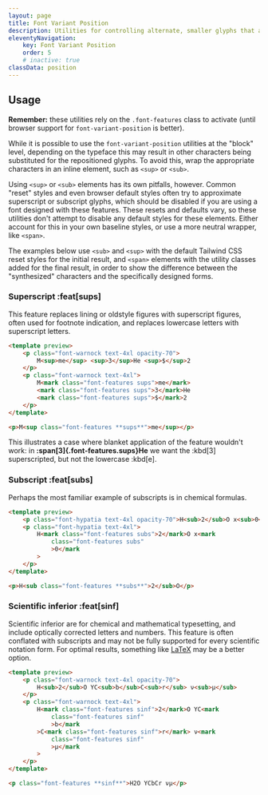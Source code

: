 ```yaml
---
layout: page
title: Font Variant Position
description: Utilities for controlling alternate, smaller glyphs that are positioned as superscript or subscript.
eleventyNavigation:
    key: Font Variant Position
    order: 5
    # inactive: true
classData: position
---
```


## Usage

**Remember:** these utilities rely on the `.font-features` class to activate (until browser support for `font-variant-position` is better).

While it is possible to use the `font-variant-position` utilities at the "block" level, depending on the typeface this may result in other characters being substituted for the repositioned glyphs. To avoid this, wrap the appropriate characters in an inline element, such as `<sup>` or `<sub>`.

Using `<sup>` or `<sub>` elements has its own pitfalls, however. Common "reset" styles and even browser default styles often try to approximate superscript or subscript glyphs, which should be disabled if you are using a font designed with these features. These resets and defaults vary, so these utilities don't attempt to disable any default styles for these elements. Either account for this in your own baseline styles, or use a more neutral wrapper, like `<span>`.

The examples below use `<sub>` and `<sup>` with the default Tailwind CSS reset styles for the initial result, and `<span>` elements with the utility classes added for the final result, in order to show the difference between the "synthesized" characters and the specifically designed forms.

### Superscript :feat[sups]

This feature replaces lining or oldstyle figures with superscript figures, often used for footnote indication, and replaces lowercase letters with superscript letters.

```html emerald
<template preview>
    <p class="font-warnock text-4xl opacity-70">
        M<sup>me</sup> <sup>3</sup>He <sup>$</sup>2
    </p>
    <p class="font-warnock text-4xl">
        M<mark class="font-features sups">me</mark>
        <mark class="font-features sups">3</mark>He
        <mark class="font-features sups">$</mark>2
    </p>
</template>

<p>M<sup class="font-features **sups**">me</sup></p>
```

This illustrates a case where blanket application of the feature wouldn't work:
in **:span[3]{.font-features.sups}He** we want the :kbd[3] superscripted, but not the lowercase :kbd[e].

### Subscript :feat[subs]

Perhaps the most familiar example of subscripts is in chemical formulas.

```html orange
<template preview>
    <p class="font-hypatia text-4xl opacity-70">H<sub>2</sub>O x<sub>0</sub></p>
    <p class="font-hypatia text-4xl">
        H<mark class="font-features subs">2</mark>O x<mark
            class="font-features subs"
            >0</mark
        >
    </p>
</template>

<p>H<sub class="font-features **subs**">2</sub>O</p>
```

### Scientific inferior :feat[sinf]

Scientific inferior are for chemical and mathematical typesetting, and include optically corrected letters and numbers. This feature is often conflated with subscripts and may not be fully supported for every scientific notation form. For optimal results, something like [LaTeX](https://katex.org/) may be a better option.

```html rose
<template preview>
    <p class="font-warnock text-4xl opacity-70">
        H<sub>2</sub>O YC<sub>b</sub>C<sub>r</sub> ν<sub>μ</sub>
    </p>
    <p class="font-warnock text-4xl">
        H<mark class="font-features sinf">2</mark>O YC<mark
            class="font-features sinf"
            >b</mark
        >C<mark class="font-features sinf">r</mark> ν<mark
            class="font-features sinf"
            >μ</mark
        >
    </p>
</template>

<p class="font-features **sinf**">H2O YCbCr νμ</p>
```
